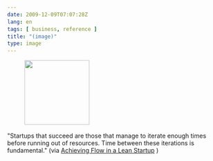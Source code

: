 ```yaml
---
date: 2009-12-09T07:07:28Z
lang: en
tags: [ business, reference ]
title: "(image)"
type: image
---
```


<figure>
<a
href="https://hugo.ferreira.cc/startups-that-succeed-are-those-that-manage-to/attachment/1185/"
rel="attachment"><img
src="tumblr_kudwy7nmXr1qz82meo1_400-150x150.jpg"
srcset="tumblr_kudwy7nmXr1qz82meo1_400-150x150.jpg 150w, tumblr_kudwy7nmXr1qz82meo1_400.jpg 250w"
sizes="(max-width: 150px) 100vw, 150px" width="150" height="150" /></a></figure>

"Startups that succeed are those that manage to iterate enough times
before running out of resources. Time between these iterations is
fundamental." (via [Achieving Flow in a Lean
Startup](http://www.ashmaurya.com/2009/12/achieving-flow-in-a-lean-startup/)
)


